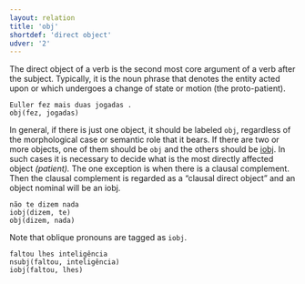 ```yaml
---
layout: relation
title: 'obj'
shortdef: 'direct object'
udver: '2'
---
```


The direct object of a verb is the second most core argument of a verb after the subject.
Typically, it is the noun phrase that denotes the entity acted upon or which undergoes a change of state or motion (the proto-patient).

~~~ sdparse
Euller fez mais duas jogadas .
obj(fez, jogadas)
~~~

<!--
In languages distinguishing morphological [cases](u-feat/Case), the
direct object will often be marked by the accusative case. However,
verb valency may occasionally dictate a different form, such as the
dative case in the following German example:

~~~ sdparse
jemandem begegnen \n someone.Dat to-meet
obj(begegnen, jemandem)
~~~
-->

In general, if there is just one object, it should be labeled `obj`,
regardless of the morphological case or semantic role that it bears. If there are two or more
objects, one of them should be `obj` and the others should be
[iobj](). In such cases it is necessary to decide what is the most
directly affected object _(patient)._ The one exception is when there is a clausal complement.
Then the clausal complement is regarded as a “clausal direct object” and an object nominal will be an iobj.
<!-- There is more discussion of constructions with multiple objects
on the page for [iobj](). If possible, language-specific
documentation should be available to help identify direct objects. -->

~~~ sdparse
não te dizem nada
iobj(dizem, te)
obj(dizem, nada)
~~~

Note that oblique pronouns are tagged as `iobj`.

~~~ sdparse
faltou lhes inteligência
nsubj(faltou, inteligência)
iobj(faltou, lhes)
~~~
<!-- Interlanguage links updated Út 9. května 2023, 20:04:26 CEST -->
